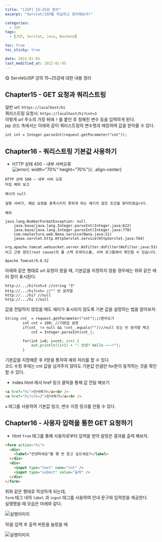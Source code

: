 ```yaml
---
title: "[JSP] 15~25강 정리"
excerpt: "Servlet/JSP를 학습하고 정리해보자!"

categories:
  - JSP
tags:
  - [JSP, Servlet, Java, Backend]

toc: true
toc_sticky: true

date: 2022-01-05
last_modified_at: 2022-01-05
---
```


😋 Servlet/JSP 강의 15~25강에 대한 내용 정리

## Chapter15 - GET 요청과 쿼리스트링

일반 url: `https://localhost/hi`  
쿼리스트링 요청시: `https://localhost/hi?cnt=3`  
이렇게 url 주소의 가장 뒤에 `?` 를 붙인 후 정해진 변수 등을 입력하게 된다.  
jsp 코드 측에서는 아래와 같이 쿼리스트링의 변수명과 매칭하여 값을 받아올 수 있다.

```jsp
int cnt = Integer.parseInt(request.getParameter("cnt"));
```

## Chapter16 - 쿼리스트링 기본값 사용하기

- HTTP 상태 400 - 내부 서버오류  
  ![error](https://user-images.githubusercontent.com/47810773/148503079-5ecaf446-bd69-4c5a-b33e-1d81b17564d5.JPG){: width="70%" height="70%"}{: .align-center}

```
HTTP 상태 500 – 내부 서버 오류
타입 예외 보고

메시지 null

설명 서버가, 해당 요청을 충족시키지 못하게 하는 예기치 않은 조건을 맞닥뜨렸습니다.

예외

java.lang.NumberFormatException: null
	java.base/java.lang.Integer.parseInt(Integer.java:622)
	java.base/java.lang.Integer.parseInt(Integer.java:778)
	com.newlecture.web.Nana.service(Nana.java:21)
	javax.servlet.http.HttpServlet.service(HttpServlet.java:764)
	org.apache.tomcat.websocket.server.WsFilter.doFilter(WsFilter.java:53)
비고 근본 원인(root cause)의 풀 스택 트레이스를, 서버 로그들에서 확인할 수 있습니다.

Apache Tomcat/9.0.52
```

아래와 같은 형태로 url 요청이 왔을 때, 기본값을 지정하지 않을 경우에는 위와 같은 에러 창이 표시된다.

```
http://.../hi?cnt=3 //string "3"
http://.../hi?cnt= //"" 빈 문자열
http://.../hi? //null
http://.../hi //null
```

값을 전달하지 않았을 때도 에러가 표시되지 않도록 기본 값을 설정하는 법을 알아보자.

```jsp
String cnt_ = request.getParameter("cnt");//받아오기
		int cnt = 100; //기본값 설정
		if(cnt_ != null && !cnt_.equals(""))//null 또는 빈 문자열 체크
			cnt = Integer.parseInt(cnt_);

		for(int i=0; i<cnt; i++) {
			out.println((i+1) + ": 안녕? Hello ~~~!");
		}
```

기본값을 지정해준 후 if문을 통하여 예외 처리를 할 수 있다.  
코드 수정 후에는 cnt 값을 넘겨주지 않아도 기본값 만큼만 for문이 동작하는 것을 확인할 수 있다.

- index.html 에서 href 링크 클릭을 통해 값 전달 해보기

```html
<a href="hi">인사하기</a><br />
<a href="hi?cnt=3">인사하기</a><br />
```

`a` 태그를 사용하여 기본값 링크, 변수 지정 링크를 만들 수 있다.

## Chapter16 - 사용자 입력을 통한 GET 요청하기

- html `from` 태그를 통해 사용자로부터 입력을 받아 알맞은 결과를 출력 해보자.

```html
<form action="hi">
  <div>
    <label>"안녕하세요"를 몇 번 듣고 싶으세요?</label>
  </div>
  <div>
    <input type="text" name="cnt" />
    <input type="submit" value="출력" />
  </div>
</form>
```

위와 같은 형태로 작성하게 되는데,  
`form` 태그 내의 `label` 과 `input` 태그를 사용하여 안내 문구와 입력창을 제공한다.  
실행했을 때 모습은 아래와 같다.

<center></center><img src = 'https://user-images.githubusercontent.com/47810773/148711069-31c010df-d6c3-4053-ac3a-886b1fb1b747.JPG' alt='실행이미지'></center>

10을 입력 후 출력 버튼을 눌렀을 때

<center></center><img src = 'https://user-images.githubusercontent.com/47810773/148711245-188a6fb7-d645-4412-bf2f-8142f2aeb751.JPG' alt='실행이미지'></center>
